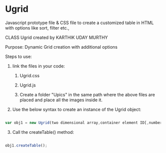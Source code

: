 # Ugrid

Javascript prototype file &amp; CSS file to create a customized table in HTML with options like sort, filter etc.,


CLASS Ugrid created by KARTHIK UDAY MURTHY


Purpose: Dynamic Grid creation with additional options

Steps to use:

1. link the files in your code:

    1. Ugrid.css
    
    2. Ugrid.js
    
    3. Create a folder "Upics" in the same path where the above files are placed and place all the images inside it.
    
2. Use the below syntax to create an instance of the Ugrid object:

```javascript

var obj1 = new Ugrid(two dimensional array,container element ID[,number of rows,array of actions,array of classes]);

```
    
3. Call the createTable() method:

```javascript

obj1.createTable();

```
